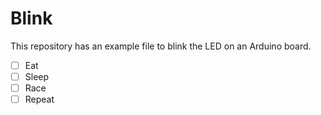 # Blink

This repository has an example file to blink the LED on an Arduino board.

- [ ] Eat
- [ ] Sleep
- [ ] Race
- [ ] Repeat
